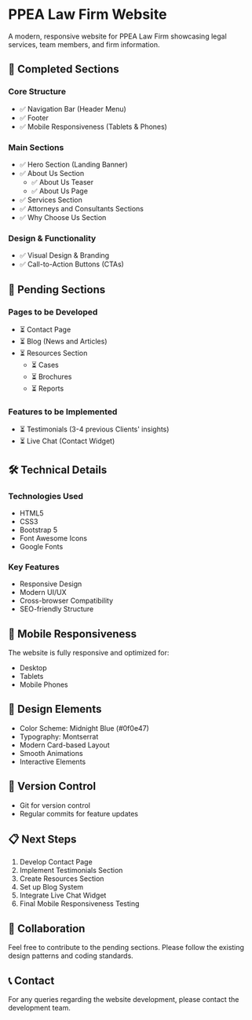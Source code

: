 # PPEA Law Firm Website

A modern, responsive website for PPEA Law Firm showcasing legal services, team members, and firm information.

## 🚀 Completed Sections

### Core Structure

- ✅ Navigation Bar (Header Menu)
- ✅ Footer
- ✅ Mobile Responsiveness (Tablets & Phones)

### Main Sections

- ✅ Hero Section (Landing Banner)
- ✅ About Us Section
  - ✅ About Us Teaser
  - ✅ About Us Page
- ✅ Services Section
- ✅ Attorneys and Consultants Sections
- ✅ Why Choose Us Section

### Design & Functionality

- ✅ Visual Design & Branding
- ✅ Call-to-Action Buttons (CTAs)

## 📝 Pending Sections

### Pages to be Developed

- ⏳ Contact Page
- ⏳ Blog (News and Articles)
- ⏳ Resources Section
  - ⏳ Cases
  - ⏳ Brochures
  - ⏳ Reports

### Features to be Implemented

- ⏳ Testimonials (3-4 previous Clients' insights)
- ⏳ Live Chat (Contact Widget)

## 🛠️ Technical Details

### Technologies Used

- HTML5
- CSS3
- Bootstrap 5
- Font Awesome Icons
- Google Fonts

### Key Features

- Responsive Design
- Modern UI/UX
- Cross-browser Compatibility
- SEO-friendly Structure

## 📱 Mobile Responsiveness

The website is fully responsive and optimized for:

- Desktop
- Tablets
- Mobile Phones

## 🎨 Design Elements

- Color Scheme: Midnight Blue (#0f0e47)
- Typography: Montserrat
- Modern Card-based Layout
- Smooth Animations
- Interactive Elements

## 🔄 Version Control

- Git for version control
- Regular commits for feature updates

## 📋 Next Steps

1. Develop Contact Page
2. Implement Testimonials Section
3. Create Resources Section
4. Set up Blog System
5. Integrate Live Chat Widget
6. Final Mobile Responsiveness Testing

## 👥 Collaboration

Feel free to contribute to the pending sections. Please follow the existing design patterns and coding standards.

## 📞 Contact

For any queries regarding the website development, please contact the development team.
